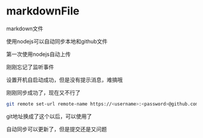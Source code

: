 # markdownFile
markdown文件

使用nodejs可以自动同步本地和github文件

第一次使用nodejs自动上传

刚刚忘记了监听事件

设置开机自启动成功，但是没有提示消息，难搞哦

刚刚同步成功了，现在又不行了

```bash
git remote set-url remote-name https://<username>:<password>@github.com/<username>/<repo_name>.git
```

git地址换成了这个以后，可以使用了

自动同步可以更新了，但是提交还是又问题